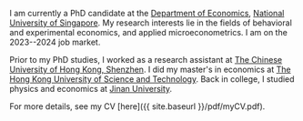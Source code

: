 I am currently a PhD candidate at the [Department of Economics](https://fass.nus.edu.sg/ecs/), [National University of Singapore](https://www.nus.edu.sg/).
My research interests lie in the fields of behavioral and experimental economics, and applied microeconometrics. I am on the 2023--2024 job market.

Prior to my PhD studies, I worked as a research assistant at [The Chinese University of Hong Kong, Shenzhen](http://www.cuhk.edu.cn/en).
I did my master's in economics at [The Hong Kong University of Science and Technology](https://www.ust.hk/).
Back in college, I studied physics and economics at [Jinan University](https://www.jnu.edu.cn/).

For more details, see my CV [here]({{ site.baseurl }}/pdf/myCV.pdf).